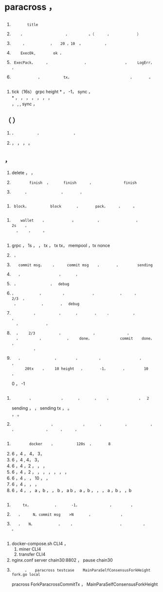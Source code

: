 # paracross        ，         

##      
 1.            title      
 1.         ，                   ，         。（      ，            ）
 1.          ，           ，   20 ，10  。          ，        
 1.         ExecOk,        ok ，      
 1.      ExecPack，     ，                ，                 ，    LogErr，    ，     
 1.                 ，          tx，                           ，       。

##     
 1.   tick（16s）     grpc      height
    *            ，   -1，   sync  ，      
    *                ，           ，      ，       ，        ，     ，        ，   
               ，     ,               ,  sync  ，    

##         （    ）
   1.     ，          ，               ，                  
   1.    ，             ，                ，          。

##   ，    
 1. delete           ，       ，              
 1.             finish  ，      finish      ，              finish  
 1.           ，               ，       ，                

##     
 1.      block，          block       ，       pack，     ，     。

##   
 1.         wallet    ，            。          ，                ，         2s    ，
          ，    ，     。

##     
 1. grpc    ， 1s    ，       ，    tx        ，   tx       tx，    mempool      ，tx nonce  
 1.      ，    
 1.        commit msg，    ，     commit msg    ，       ，        sending  
 1.        ，                 ，      ，         
 1.      ，               ，  debug
 1.     ，           ，         ，            ，           ，     ，       2/3  ，  
         ，           ，       ，  debug
 1.               ，          ，      ，       ，    .           ，           ，
          ，            ，               
 1.       ，    2/3           ，              ，              ，                  
          ，         ，           ，    done，             commit    done，        ，  
                  ，             
 1.        ，               ，        ，         ，                 ，           ，
              20tx    ，    10 height   ，       -1，       ，        10       ，       
     0          ，         -1          

##        
 1.             ，             ，      ，      ，    ，             ，  2       
    sending     ，           ，    sending tx        ，                 。           
                 ，              。
 1.                       ，             ，      ，          ，          ，      
        ，              ，     ，     ，                 
 
##     
 1.             docker    ，          120s  ，       8     
 1. 6   ，4      ，        4，    3，      
 1. 6   ，4      ,        4，  3，      
 1. 6   ，4      ，2    ，    ，          ，     
 1. 6   ，4      ，2    ，    ，          ，     ，       ，    ，             ，    
 1. 6   ，4      ，     ，    10     ，            ，            
 1. 6   ，4      ，           ，              ，                       
 1. 6   ，4      ，    ，  a         ，b     ，    ，  b ，   a  b ，   a     ，b        ，
           ，       ， a    ，b       ，      ，b         

##      
 1.          tx，           ，      -1，              ，        ，     
 1.        ，     N，commit msg    >N       ，             ，       
 1.        ，   N，           ，    ，                     ，         ，          。
 
##          
 1. docker-compose.sh   CLI4       ，    
    1. miner CLI4
    1. transfer CLI4
 1. nginx.conf    server chain30:8802   ，    pause chain30  
 1.           ，   paracross testcase    MainParaSelfConsensusForkHeight fork.go local    
    pracross ForkParacrossCommitTx    ，  MainParaSelfConsensusForkHeight            